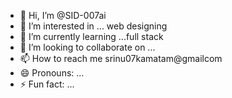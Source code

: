 - 👋 Hi, I’m @SID-007ai
- 👀 I’m interested in ... web designing
- 🌱 I’m currently learning ...full stack
- 💞️ I’m looking to collaborate on ...
- 📫 How to reach me srinu07kamatam@gmailcom
- 😄 Pronouns: ...
- ⚡ Fun fact: ...

<!---
SID-007ai/SID-007ai is a ✨ special ✨ repository because its `README.md` (this file) appears on your GitHub profile.
You can click the Preview link to take a look at your changes.
--->

